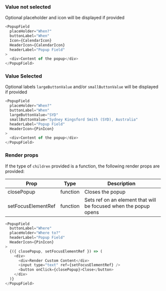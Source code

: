### Value not selected

Optional placeholder and icon will be displayed if provided

```js
<PopupField
  placeHolder="When?"
  buttonLabel="When"
  Icon={CalendarIcon}
  HeaderIcon={CalendarIcon}
  headerLabel="Popup Field"
>
  <div>Content of the popup</div>
</PopupField>
```

### Value Selected

Optional labels `largeButtonValue` and/or `smallButtonValue` will be displayed if provided

```js
<PopupField
  placeHolder="When?"
  buttonLabel="When"
  largeButtonValue="SYD"
  smallButtonValue="Sydney Kingsford Smith (SYD), Australia"
  headerLabel="Popup Field"
  HeaderIcon={PinIcon}
>
  <div>Content of the popup</div>
</PopupField>
```

### Render props

If the type of `children` provided is a function, the following render props are provided:

| Prop               | Type     | Description                                                      |
| ------------------ | -------- | ---------------------------------------------------------------- |
| closePopup         | function | Closes the popup                                                 |
| setFocusElementRef | function | Sets ref on an element that will be focused when the popup opens |

```js
<PopupField
  buttonLabel="Where"
  placeHolder="Where to?"
  headerLabel="Popup Field"
  HeaderIcon={PinIcon}
>
  {({ closePopup, setFocusElementRef }) => (
    <div>
      <div>Render Custom Content</div>
      <input type="text" ref={setFocusElementRef} />
      <button onClick={closePopup}>Close</button>
    </div>
  )}
</PopupField>
```
